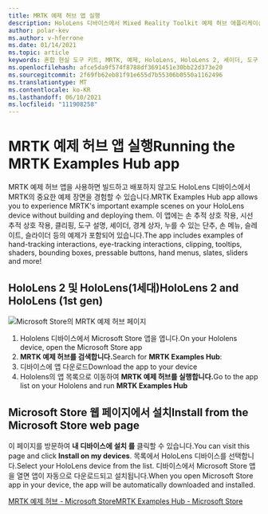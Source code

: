 ```yaml
---
title: MRTK 예제 허브 앱 실행
description: HoloLens 디바이스에서 Mixed Reality Toolkit 예제 허브 애플리케이션을 로드하고 사용하는 방법을 알아봅니다.
author: polar-kev
ms.author: v-hferrone
ms.date: 01/14/2021
ms.topic: article
keywords: 혼합 현실 도구 키트, MRTK, 예제, HoloLens, HoloLens 2, 셰이더, 도구 설명, 손 상호 작용, 클리핑, 경계 상자, 단추, 손 메뉴, 슬레이트, 슬라이더
ms.openlocfilehash: afce5da9f574f8788df3691451e30bb22d373e20
ms.sourcegitcommit: 2f69fb62eb81f91e655d7b55306b0550a1162496
ms.translationtype: MT
ms.contentlocale: ko-KR
ms.lasthandoff: 06/10/2021
ms.locfileid: "111908258"
---
```

# <a name="running-the-mrtk-examples-hub-app"></a><span data-ttu-id="22556-104">MRTK 예제 허브 앱 실행</span><span class="sxs-lookup"><span data-stu-id="22556-104">Running the MRTK Examples Hub app</span></span>

<span data-ttu-id="22556-105">MRTK 예제 허브 앱을 사용하면 빌드하고 배포하지 않고도 HoloLens 디바이스에서 MRTK의 중요한 예제 장면을 경험할 수 있습니다.</span><span class="sxs-lookup"><span data-stu-id="22556-105">MRTK Examples Hub app allows you to experience MRTK's important example scenes on your HoloLens device without building and deploying them.</span></span> <span data-ttu-id="22556-106">이 앱에는 손 추적 상호 작용, 시선 추적 상호 작용, 클리핑, 도구 설명, 셰이더, 경계 상자, 누를 수 있는 단추, 손 메뉴, 슬레이트, 슬라이더 등의 예제가 포함되어 있습니다.</span><span class="sxs-lookup"><span data-stu-id="22556-106">The app includes examples of hand-tracking interactions, eye-tracking interactions, clipping, tooltips, shaders, bounding boxes, pressable buttons, hand menus, slates, sliders and more!</span></span>

## <a name="hololens-2-and-hololens-1st-gen"></a><span data-ttu-id="22556-107">HoloLens 2 및 HoloLens(1세대)</span><span class="sxs-lookup"><span data-stu-id="22556-107">HoloLens 2 and HoloLens (1st gen)</span></span>
![Microsoft Store의 MRTK 예제 허브 페이지](features/images/examples-hub/ExamplesHubStore.jpg)

1. <span data-ttu-id="22556-109">Hololens 디바이스에서 Microsoft Store 앱을 엽니다.</span><span class="sxs-lookup"><span data-stu-id="22556-109">On your Hololens device, open the Microsoft Store app</span></span>
2. <span data-ttu-id="22556-110">**MRTK 예제 허브를 검색합니다.**</span><span class="sxs-lookup"><span data-stu-id="22556-110">Search for **MRTK Examples Hub**:</span></span>
3. <span data-ttu-id="22556-111">디바이스에 앱 다운로드</span><span class="sxs-lookup"><span data-stu-id="22556-111">Download the app to your device</span></span>
4. <span data-ttu-id="22556-112">Hololens의 앱 목록으로 이동하여 **MRTK 예제 허브를 실행합니다.**</span><span class="sxs-lookup"><span data-stu-id="22556-112">Go to the app list on your Hololens and run **MRTK Examples Hub**</span></span>

## <a name="install-from-the-microsoft-store-web-page"></a><span data-ttu-id="22556-113">Microsoft Store 웹 페이지에서 설치</span><span class="sxs-lookup"><span data-stu-id="22556-113">Install from the Microsoft Store web page</span></span>

<span data-ttu-id="22556-114">이 페이지를 방문하여 **내 디바이스에 설치 를** 클릭할 수 있습니다.</span><span class="sxs-lookup"><span data-stu-id="22556-114">You can visit this page and click **Install on my devices**.</span></span> <span data-ttu-id="22556-115">목록에서 HoloLens 디바이스를 선택합니다.</span><span class="sxs-lookup"><span data-stu-id="22556-115">Select your HoloLens device from the list.</span></span> <span data-ttu-id="22556-116">디바이스에서 Microsoft Store 앱을 열면 앱이 자동으로 다운로드되고 설치됩니다.</span><span class="sxs-lookup"><span data-stu-id="22556-116">When you open Microsoft Store app in your device, the app will be automatically downloaded and installed.</span></span>

[<span data-ttu-id="22556-117">MRTK 예제 허브 - Microsoft Store</span><span class="sxs-lookup"><span data-stu-id="22556-117">MRTK Examples Hub - Microsoft Store</span></span>](https://www.microsoft.com/p/mrtk-examples-hub/9mv8c39l2sj4)

